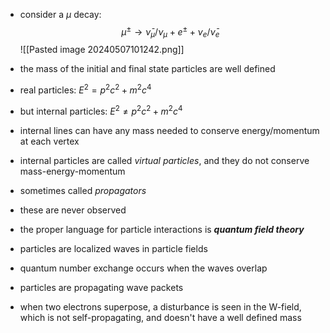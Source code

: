 - consider a $\mu$ decay: $$\mu^{\pm} \to \bar\nu_{\mu}/\nu_{\mu} + e^{\pm} + \nu_{e}/\bar\nu_{e}$$
![[Pasted image 20240507101242.png]]
- the mass of the initial and final state particles are well defined

- real particles: $E^{2}= p^{2}c^{2}+ m^{2}c^{4}$
- but internal particles: $E^{2}\neq p^{2}c^{2}+ m^{2}c^{4}$
- internal lines can have any mass needed to conserve energy/momentum at each vertex
- internal particles are called *virtual particles*, and they do not conserve mass-energy-momentum
- sometimes called *propagators*
- these are never observed

- the proper language for particle interactions is ***quantum field theory***
- particles are localized waves in particle fields
- quantum number exchange occurs when the waves overlap
- particles are propagating wave packets
- when two electrons superpose, a disturbance is seen in the W-field, which is not self-propagating, and doesn't have a well defined mass